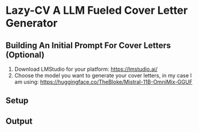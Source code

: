 # Lazy-CV A LLM Fueled Cover Letter Generator

## Building An Initial Prompt For Cover Letters (Optional)

1. Download LMStudio for your platform: https://lmstudio.ai/
2. Choose the model you want to generate your cover letters, in my case I am using: https://huggingface.co/TheBloke/Mistral-11B-OmniMix-GGUF

## Setup

## Output